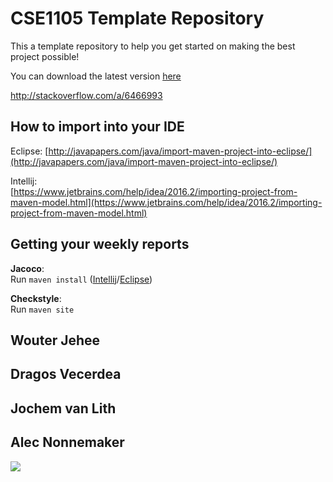 # CSE1105 Template Repository

This a template repository to help you get started on making the best project possible!

You can download the latest version [here](https://github.com/SERG-Delft/TI1216/releases)

http://stackoverflow.com/a/6466993

## How to import into your IDE

Eclipse:
[http://javapapers.com/java/import-maven-project-into-eclipse/](http://javapapers.com/java/import-maven-project-into-eclipse/)

Intellij:  
[https://www.jetbrains.com/help/idea/2016.2/importing-project-from-maven-model.html](https://www.jetbrains.com/help/idea/2016.2/importing-project-from-maven-model.html)

## Getting your weekly reports

**Jacoco**:  
Run `maven install` ([Intellij](https://www.jetbrains.com/help/idea/2016.3/getting-started-with-maven.html#execute_maven_goal)/[Eclipse](http://imgur.com/a/6q7pV))

**Checkstyle**:  
Run `maven site`

## Wouter Jehee


## Dragos Vecerdea

## Jochem van Lith


## Alec Nonnemaker
![](https://imgur.com/a/fPqRwGY)
